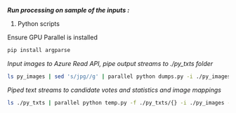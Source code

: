 __*Run processing on sample of the inputs :*__

1. Python scripts

Ensure GPU Parallel is installed

```bash
pip install argparse
```

_Input images to Azure Read API, pipe output streams to ./py_txts folder_
```bash
ls py_images | sed 's/jpg//g' | parallel python dumps.py -i ./py_images/{}jpg '>./py_txts/{}txt'
```
_Piped text streams to candidate votes and statistics and image mappings_
```bash
ls ./py_txts | parallel python temp.py -f ./py_txts/{} -i ./py_images -e "jpg"
```
